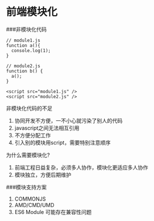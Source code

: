 # 前端模块化

###非模块化代码

```
// module1.js
function a(){
  console.log(1);
}

// module2.js
function b() {
  a();
}

<script src="module1.js" />
<script src="module2.js" />
```

非模块化代码的不足

1. 协同开发不方便，一不小心就污染了别人的代码
2. javascript之间无法相互引用
3. 不方便分配工作
4. 引入别的模块用script，需要特别注意顺序


为什么需要模块化?

1. 前端工程日益复杂，必须多人协作，模块化更适应多人协作
2. 模块独立，方便后期维护

###模块支持方案

1. COMMONJS
2. AMD/CMD/UMD
3. ES6 Module   可能存在兼容性问题

